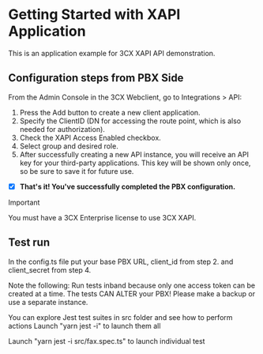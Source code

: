 # Getting Started with XAPI Application

This is an application example for 3CX XAPI API demonstration.

## Configuration steps from PBX Side

From the Admin Console in the 3CX Webclient, go to Integrations > API:
1. Press the Add button to create a new client application.
2. Specify the ClientID (DN for accessing the route point, which is also needed for authorization).
3. Check the XAPI Access Enabled checkbox.
4. Select group and desired role.
4. After successfully creating a new API instance, you will receive an API key for your third-party applications. This key will be shown only once, so be sure to save it for future use.

- [x] **That's it! You've successfully completed the PBX configuration.**

> [!IMPORTANT]
> You must have a 3CX Enterprise license to use 3CX XAPI.

## Test run

In the config.ts file put your base PBX URL, client_id from step 2. and client_secret from step 4.

Note the following:
Run tests inband because only one access token can be created at a time.
The tests CAN ALTER your PBX! Please make a backup or use a separate instance.  

You can explore Jest test suites in src folder and see how to perform actions
Launch "yarn jest -i" to launch them all

Launch "yarn jest -i src/fax.spec.ts" to launch individual test
